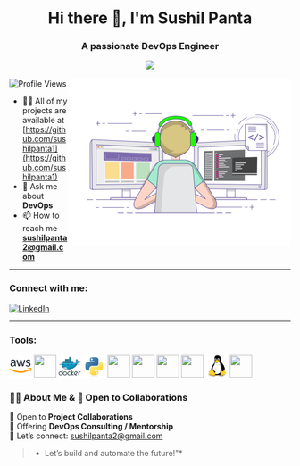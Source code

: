 <h1 align="center">Hi there 👋, I'm Sushil Panta</h1>

<h3 align="center">A passionate DevOps Engineer </h3>

<p align="center">
  <a href="https://github.com/sushilpanta1">
  </a>
  <a href="https://www.linkedin.com/in/sushil-panta-1346ab231/">
    <img src="https://img.shields.io/badge/LinkedIn-Sushil%20Panta-blue?logo=linkedin&style=flat-square" />
  </a>
</p>

<img align="right" alt="Coding" width="400" src="https://raw.githubusercontent.com/devSouvik/devSouvik/master/gif3.gif">

<p align="left">
  <img src="https://komarev.com/ghpvc/?username=sushilpanta1&label=Profile%20views&color=0e75b6&style=flat" alt="Profile Views" />
</p>

- 👨‍💻 All of my projects are available at [https://github.com/sushilpanta1](https://github.com/sushilpanta1)  
- 💬 Ask me about **DevOps**  
- 📫 How to reach me **sushilpanta2@gmail.com**

---

<h3 align="left">Connect with me:</h3>
<p align="left">
  <a href="https://www.linkedin.com/in/sushil-panta-1346ab231/" target="blank"><img align="center" src="https://raw.githubusercontent.com/rahuldkjain/github-profile-readme-generator/master/src/images/icons/Social/linked-in-alt.svg" alt="LinkedIn" height="30" width="40" /></a>
</p>

---

<h3 align="left">Tools:</h3>
<p align="left">
  <img src="https://raw.githubusercontent.com/devicons/devicon/master/icons/amazonwebservices/amazonwebservices-original-wordmark.svg" width="40" height="40"/>
  <img src="https://www.vectorlogo.zone/logos/microsoft_azure/microsoft_azure-icon.svg" width="40" height="40"/>
  <img src="https://raw.githubusercontent.com/devicons/devicon/master/icons/docker/docker-original-wordmark.svg" width="40" height="40"/>
  <img src="https://raw.githubusercontent.com/devicons/devicon/master/icons/python/python-original.svg" width="40" height="40"/>
  <img src="https://www.vectorlogo.zone/logos/git-scm/git-scm-icon.svg" width="40" height="40"/>
  <img src="https://www.vectorlogo.zone/logos/grafana/grafana-icon.svg" width="40" height="40"/>
  <img src="https://www.vectorlogo.zone/logos/jenkins/jenkins-icon.svg" width="40" height="40"/>
  <img src="https://www.vectorlogo.zone/logos/kubernetes/kubernetes-icon.svg" width="40" height="40"/>
  <img src="https://raw.githubusercontent.com/devicons/devicon/master/icons/linux/linux-original.svg" width="40" height="40"/>
  <img src="https://www.vectorlogo.zone/logos/getpostman/getpostman-icon.svg" width="40" height="40"/>
</p>

### 👨‍💼 About Me & 🤝 Open to Collaborations
 
🤝 Open to **Project Collaborations**  
💼 Offering **DevOps Consulting / Mentorship**  
📧 Let’s connect: sushilpanta2@gmail.com

> * Let’s build and automate the future!"*
